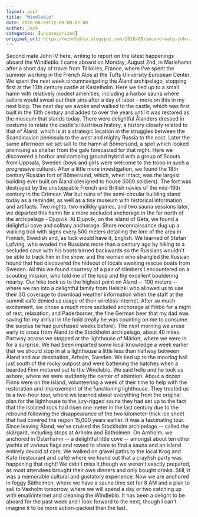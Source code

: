 ```yaml
---
layout: post
title: "Windleblo"
date: 2010-08-09T12:00:00-07:00
author: Jack
categories: [uncategorized]
original_url: https://windleblo.blogspot.com/2010/08/second-mate-john-iv-here-writing-to.html
---
```


Second mate John IV here, writing to report on the latest happenings aboard the Windleblo. I came aboard on Monday, August 2nd, in Mariehamn after a short day of travel from Talloires, France, where I've spent the summer working in the French Alps at the Tufts University European Center. We spent the next week circumnavigating the Åland archipelago, stopping first at the 13th century castle at Kastelholm. Here we tied up to a small hamn with relatively modest amenities, including a harbor sauna where sailors would sweat out their sins after a day of labor - more on this in my next blog. The next day we awoke and walked to the castle, which was first built in the 13th century and added to over the years until it was restored as the museum that stands today. There were delightful Ålanders dressed in costume to relate the castle's illustrious history, a history closely related to that of Åland, which is at a strategic location in the struggles between the Scandinavian peninsula to the west and mighty Russia to the east. Later the same afternoon we set sail to the hamn at Bӧmersund, a spot which looked promising as shelter from the gale forecasted for that night. Here we discovered a harbor and camping ground hybrid with a group of Scouts from Uppsala, Sweden (boys and girls were welcome to the troop in such a progressive culture). After a little more investigation, we found the 18th century Russian fort of Bӧmersund, which, when intact, was the largest building ever built on Åland (designed to house 5000 soldiers). The fort was destroyed by the unstoppable French and British navies of the mid-19th century in the Crimean War but ruins of the semi-circular building stand today as a reminder, as well as a tiny museum with historical information and artifacts. Two nights, two mӧlkky games, and two sauna sessions later, we departed this hamn for a more secluded anchorage in the far north of the archipelago - Djupvik. At Djupvik, on the island of Geta, we found a delightful cove and solitary anchorage. Shore reconnaissance dug up a walking trail with signs every 500 meters detailing the lore of the area in Finnish, Swedish and, as luck would have it, English. We learned of Stefan Lofving, who evaded the Russians more than a century ago by hiking to a secluded cave with his boots turned backwards so the Russians wouldn't be able to track him in the snow, and the woman who strangled the Russian hound that had discovered the hideout of locals awaiting rescue boats from Sweden. All this we found courtesy of a pair of climbers I encountered on a scouting mission, who told me of the loop and the excellent bouldering nearby. Our hike took us to the highest point on Åland -- 100 meters -- where we ran into a delightful family from Helsinki who allowed us to use their 3G coverage to download weather information when the staff at the summit café denied us usage of their wireless internet. After so much excitement, we chose a much more secluded anchorage at Finbo for a night of rest, relaxation, and Paderborner, the fine German beer that my dad was saving for my arrival in the hold (really he was counting on me to consume the surplus he had purchased weeks before). The next morning we arose early to cross from Åland to the Stockholm archipelago, about 40 miles. Partway across we stopped at the lighthouse of Mӓrket, where we were in for a surprise. We had been imparted some local knowledge a week earlier that we should stop in at a lighthouse a little less than halfway between Åland and our destination, Arholm, Sweden. We tied up to the mooring ball just south of the rocky outpost and were battening the hatches when a bearded Finn motored out to the Windleblo. We said hello and he took us ashore, where we were suddenly the center of attention. About a dozen Finns were on the island, volunteering a week of their time to help with the restoration and improvement of the functioning lighthouse. They treated us to a two-hour tour, where we learned about everything from the original plan for the lighthouse to the jury-rigged sauna they had set up to the fact that the isolated rock had risen one meter in the last century due to the rebound following the disappearance of the two kilometer-thick ice sheet that had covered the region 15,000 years earlier. It was a fascinating tour. Since leaving Åland, we've cruised the Stockholm archipelago -- called the skӓrgard, including stops at Arholm and Bӓtholmen. On Arnholm, we anchored in Ӧsterhamn -- a delightful little cove -- amongst about ten other yachts of various flags and rowed to shore to find a sauna and an island entirely devoid of cars. We walked on gravel paths to the local Krog and Kafe (restaurant and café) where we found out that a crayfish party was happening that night! We didn't miss it,though we weren't exactly prepared, as most attendees brought their own dinners and only bought drinks. Still, it was a memorable cultural and gustatory experience. Now we are anchored in foggy Bӓtholmen, where we have a sauna time set for 8 AM and a plan to sail to Vaxholm tomorrow, where we will spend a day or two catching up with email/internet and cleaning the Windleblo. It has been a delight to be aboard for the past week and I look forward to the next, though I can't imagine it to be more action-packed than the last.
